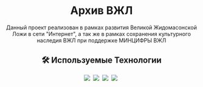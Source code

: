 <h1 align="center">Архив ВЖЛ</h1>
<div align="center">
<p>Данный проект реализован в рамках развития Великой Жидомасонской Ложи в сети "Интернет", а так же в рамках сохранения культурного наследия ВЖЛ при поддержке МИНЦИФРЫ ВЖЛ</p>
</div>
<h2 align="center">🛠 Используемые Технологии</h2>
<div align="center">
<img src="https://img.shields.io/badge/JavaScript-F7DF1E?logo=javascript&logoColor=000">&nbsp;
<img src="https://img.shields.io/badge/HTML-%23E34F26.svg?logo=html5&logoColor=white">&nbsp;
<img src="https://img.shields.io/badge/JSON-000?logo=json&logoColor=fff">&nbsp;
<img src="https://img.shields.io/badge/TypeScript-3178C6?logo=typescript&logoColor=fff">&nbsp;</div>
